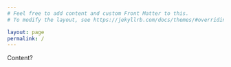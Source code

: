 ```yaml
---
# Feel free to add content and custom Front Matter to this.
# To modify the layout, see https://jekyllrb.com/docs/themes/#overriding-theme-defaults

layout: page
permalink: /
---
```


Content?
